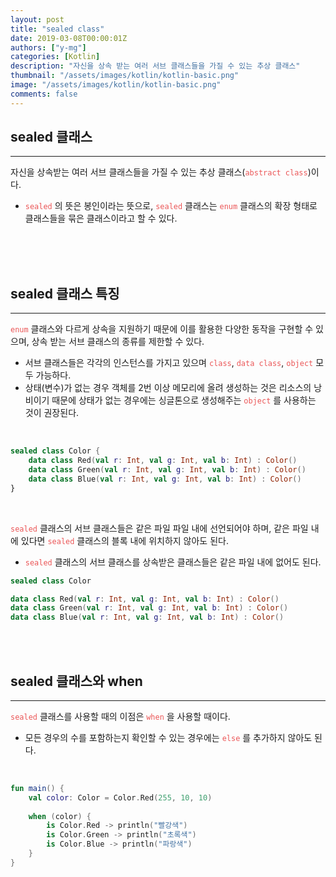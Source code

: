 ```yaml
---
layout: post
title: "sealed class"
date: 2019-03-08T00:00:01Z
authors: ["y-mg"]
categories: [Kotlin]
description: "자신을 상속 받는 여러 서브 클래스들을 가질 수 있는 추상 클래스"
thumbnail: "/assets/images/kotlin/kotlin-basic.png"
image: "/assets/images/kotlin/kotlin-basic.png"
comments: false
---
```


## sealed 클래스
***
자신을 상속받는 여러 서브 클래스들을 가질 수 있는 추상 클래스(<code style="color: #eb5657;">abstract class</code>)이다.
- <code style="color: #eb5657;">sealed</code> 의 뜻은 봉인이라는 뜻으로, <code style="color: #eb5657;">sealed</code> 클래스는 <code style="color: #eb5657;">enum</code> 클래스의 확장 형태로 클래스들을 묶은 클래스이라고 할 수 있다. 
<br>
<br>
<br/>



## sealed 클래스 특징
***
<code style="color: #eb5657;">enum</code> 클래스와 다르게 상속을 지원하기 때문에 이를 활용한 다양한 동작을 구현할 수 있으며, 상속 받는 서브 클래스의 종류를 제한할 수 있다.
- 서브 클래스들은 각각의 인스턴스를 가지고 있으며 <code style="color: #eb5657;">class</code>, <code style="color: #eb5657;">data class</code>, <code style="color: #eb5657;">object</code> 모두 가능하다.
- 상태(변수)가 없는 경우 객체를 2번 이상 메모리에 올려 생성하는 것은 리소스의 낭비이기 때문에 상태가 없는 경우에는 싱글톤으로 생성해주는 <code style="color: #eb5657;">object</code> 를 사용하는 것이 권장된다.
<br/>

```kotlin
sealed class Color {
    data class Red(val r: Int, val g: Int, val b: Int) : Color()
    data class Green(val r: Int, val g: Int, val b: Int) : Color()
    data class Blue(val r: Int, val g: Int, val b: Int) : Color()
}
```
<br/>

<code style="color: #eb5657;">sealed</code> 클래스의 서브 클래스들은 같은 파일 파일 내에 선언되어야 하며, 같은 파일 내에 있다면 <code style="color: #eb5657;">sealed</code> 클래스의 블록 내에 위치하지 않아도 된다.
- <code style="color: #eb5657;">sealed</code> 클래스의 서브 클래스를 상속받은 클래스들은 같은 파일 내에 없어도 된다.

``` kotlin
sealed class Color

data class Red(val r: Int, val g: Int, val b: Int) : Color()
data class Green(val r: Int, val g: Int, val b: Int) : Color()
data class Blue(val r: Int, val g: Int, val b: Int) : Color()
```
<br/>
<br/>



## sealed 클래스와 when
***
<code style="color: #eb5657;">sealed</code> 클래스를 사용할 때의 이점은 <code style="color: #eb5657;">when</code> 을 사용할 때이다.
- 모든 경우의 수를 포함하는지 확인할 수 있는 경우에는 <code style="color: #eb5657;">else</code> 를 추가하지 않아도 된다.
<br/>

```kotlin
fun main() {
    val color: Color = Color.Red(255, 10, 10)
    
    when (color) {
        is Color.Red -> println("빨강색")
        is Color.Green -> println("초록색")
        is Color.Blue -> println("파랑색")
    }
}
```